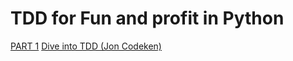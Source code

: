 # TDD for Fun and profit in Python 

[PART 1](https://youtu.be/PYSwB9hcIEY)
[Dive into TDD (Jon Codeken)](https://www.youtube.com/watch?v=PIWLC3dexSA)

